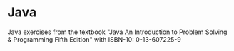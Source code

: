 # Java
Java exercises from the textbook "Java An Introduction to Problem Solving &amp; Programming Fifth Edition" with ISBN-10: 0-13-607225-9
